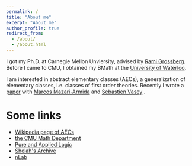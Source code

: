 ```yaml
---
permalink: /
title: "About me"
excerpt: "About me"
author_profile: true
redirect_from: 
  - /about/
  - /about.html
---
```


I got my Ph.D. at Carnegie Mellon Unviersity, advised by <a href="http://math.cmu.edu/~rami">Rami Grossberg</a>. Before I came to CMU, I obtained my BMath at the <a href="http://uwaterloo.ca">University of Waterloo</a>. 

I am interested in abstract elementary classes (AECs), a generalization of elementary classes, i.e. classes of first order theories. Recently I wrote a [paper](publication/stability) with <a href='https://sites.baylor.edu/marcos_mazari/'>Marcos Mazari-Armida</a> and <a href='https://svasey.com'>Sebastien Vasey</a> .

Some links
===
+ [Wikipedia page of AECs](https://en.wikipedia.org/wiki/Abstract_elementary_class)
+ [the CMU Math Department](https://math.cmu.edu)
+ [Pure and Applied Logic](http://logic.cmu.edu)
+ [Shelah's Archive](https://shelah.logic.at)
+ [nLab](https://ncatlab.org)